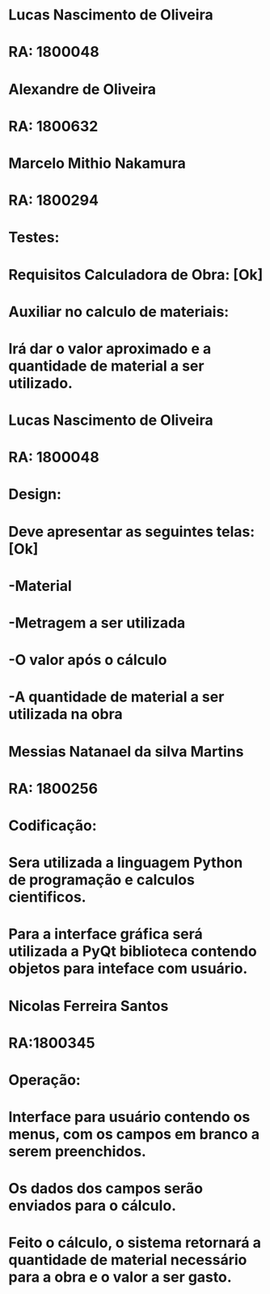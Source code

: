 # Lucas Nascimento de Oliveira
# RA: 1800048

# Alexandre de Oliveira
# RA: 1800632


# Marcelo Mithio Nakamura
# RA: 1800294
# Testes:


# Requisitos Calculadora de Obra: [Ok]
# Auxiliar no calculo de materiais:
# Irá dar o valor aproximado e a quantidade de material a ser utilizado.



# Lucas Nascimento de Oliveira
# RA: 1800048
# Design:
# Deve apresentar as seguintes telas: [Ok]
# -Material 
# -Metragem a ser utilizada
# -O valor após o cálculo
# -A quantidade de material a ser utilizada na obra



# Messias Natanael da silva Martins 
# RA: 1800256
# Codificação:
# Sera utilizada a linguagem Python de programação e calculos cientificos.
# Para a interface gráfica será utilizada a PyQt biblioteca contendo objetos para inteface com usuário.

# Nicolas Ferreira Santos
# RA:1800345
# Operação:
# Interface para usuário contendo os menus, com os campos em branco a serem preenchidos.
# Os dados dos campos serão enviados para o cálculo.
# Feito o cálculo, o sistema retornará a quantidade de material necessário para a obra e o valor a ser gasto.
